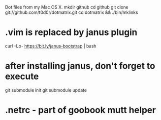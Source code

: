 Dot files from my Mac OS X.
  mkdir github
  cd github
  git clone git://github.com/t0d0r/dotmatrix.git
  cd dotmatrix && ./bin/mklinks


# .vim is replaced by janus plugin
  curl -Lo- https://bit.ly/janus-bootstrap | bash

# after installing janus, don't forget to execute
  git submodule init
  git submodule update

# .netrc - part of goobook mutt helper
